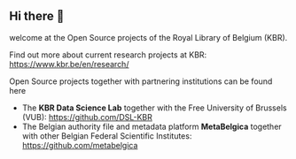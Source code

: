 ## Hi there 👋

welcome at the Open Source projects of the Royal Library of Belgium (KBR).

Find out more about current research projects at KBR: https://www.kbr.be/en/research/

Open Source projects together with partnering institutions can be found here

* The **KBR Data Science Lab** together with the Free University of Brussels (VUB): https://github.com/DSL-KBR
* The Belgian authority file and metadata platform **MetaBelgica** together with other Belgian Federal Scientific Institutes: https://github.com/metabelgica
